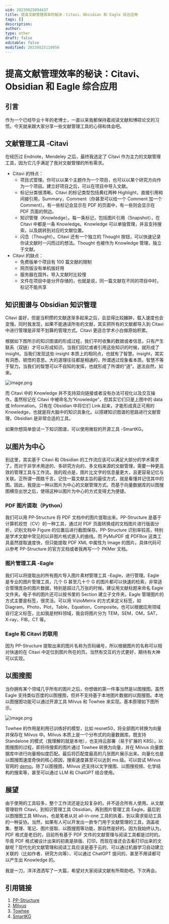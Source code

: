 ```yaml
---
uid: 20230825094437
title: 提高文献管理效率的秘诀：Citavi、Obsidian 和 Eagle 综合应用
tags: []
description: 
author: 
type: other
draft: false
editable: false
modified: 20230825110956
---
```


# 提高文献管理效率的秘诀：Citavi、Obsidian 和 Eagle 综合应用

## 引言

作为一个已经毕业十年的老博士，一直以来我都保持着阅读文献和博硕论文的习惯。今天就来跟大家分享一些文献管理工具的心得和体会吧。

## 文献管理工具 -Citavi

在经历过 Endnote，Mendeley 之后，最终我选定了 Citavi 作为主力的文献管理工具，因为它几乎满足了我对文献管理的所有需求。

- Citavi 的特点：
    - 项目式管理。你可以以某个主题作为一个项目，也可以以某个研究方向作为一个项目。建立好项目之后，可以在项目中导入文献。
    - 标记分类很清晰。Citavi 的标记类型包括黄红两种 Highlight，直接引用和间接引用，Summary，Comment（你甚至可以给一个 Comment 加一个 Comment）。有一些标记会显示在 PDF 的页面中，有一些则会显示在 PDF 页面的侧边。
    - 知识管理（Knowledge）。每一条标记，包括图片引用（Snapshot），在 Citavi 中都是一条 Knowledge。Knowledge 可以单独管理，并且支持搜索，以及跳转到对应的文献位置。
    - 闪念（Thought）。Citavi 还有一个独立的 Thought 按钮，可以快速记录你读文献时一闪而过的想法。Thought 也被作为 Knowledge 管理，独立于文献。
- Citavi 的缺点：
    - 免费版单个项目有 100 篇文献的限制
    - 网页版没有单机版好用
    - 服务器在国外，导入文献时比较慢
    - 文件在项目中是分开存储的，也就是说，同一篇文献在不同的项目中时，标记不能共享

## 知识图谱与 Obsidian 知识管理

Citavi 虽好，但是当积攒的文献逐渐多起来之后，会显得比较臃肿，载入速度也会变慢。同时我发现，如果不能通读所有的文献，其实把所有的文献都导入到 Citavi 中进行管理是非常不划算的管理方式。Citavi 更适合学术小白做原始积累。

根据如下图所示的知识图谱的形成过程，我们平时收集的数据或者信息，只有产生联系（双链）才可以形成知识。当我们回忆或者引用这些知识的时候，就形成了 insight。当我们发现这些 insight 本质上的相同点，也就有了智慧。insight，其实有洞悉、顿悟的意思。大的道理往往都是相通的，所谓透过现象看本质。智慧不等于智力。当我们的智慧可以不自知的发挥，也就形成了所谓的“道”。道法自然，如来。

![image.png](https://cdn.pkmer.cn/images/20230825094822.png!pkmer)

而 Citavi 中的 Knowledge 并不支持双向链接或者没有办法可视化以及交互操作。虽然标记在 Citavi 中被命名为“Knowledge”，但其实它们只是上图中的 data 或 Information。只有在 Obsidian 中将它们 Link 起来，才能形成真正可用的 Knowledge，也就是将大脑中的知识具象化。以搭建知识图谱的思路进行文献管理，Obsidian 是非常合适的工具。

如果你想简单尝试一下知识图谱，可以使用微软的开源工具 -SmartKG。

## 以图片为中心

到这里，其实基于 Citavi 和 Obsidian 的工作流应该可以满足大部分的学术需求了。而对于非学术用途的、多研究方向的、多文档来源的文献管理，需要一种更高效的管理工具与工作流。我的观点是，图片比文字的信息量更大，且更容易记忆与关联。正所谓一图胜千言。记住一篇文献主旨的最佳方式，就是看懂并记住其中的图。因此，我提出一种以图片为中心的文献管理方式。而基于向量数据库的以图搜图横空出世之后，使得这种以图片为中心的方式变得尤为便捷。

### PDF 图片提取（Python）

我们可以用 PP-Structure 将 PDF 文档中的图片提取出来。PP-Structure 是基于计算机视觉（CV）的一种工具，通过对 PDF 页面转换成的文档图片进行版面分析，识别文档中 Figure 的位置后进行截图保存。PP-Structure 识别率较高，特别是学术文献中常见的以非图片格式嵌入的曲线。而 PyMuPDF 或 PDFBox 这类工具虽然提取速度快，但只能提取 PDF XML 中属性为 Image 的图片。具体代码可以参考 PP-Structure 的官方文档或者我再写一个 PKMer 文档。

### 图片管理工具 -Eagle

我们可以将提取出的所有图片导入图片素材管理工具 -Eagle，进行管理。Eagle 是专业的图片管理工具，几个 G 甚至几十个 G 的图片都可以快速的检索，非常适合管理庞杂的图片数据，特别是超过几万张的时候。建议用文献标题来命名 Eagle 文件夹。电子书的图片还可以按书里的 Section 建立子文件夹。Eagle 管理图片的方式主要是标签，很灵活。可以用 VizioMetrix 的方式来定义标签，如 Diagram，Photo，Plot，Table，Equation，Composite。也可以根据应用领域自行定义标签，比如我是材料领域，我会将图片分为 TEM，SEM，OM，SAT，X-ray，FIB，CT 等。

### Eagle 和 Citavi 的联用

因为 PP-Structure 提取出来的图片名称为页码编号，所以根据图片的名称可以相对快速的在 Citavi 中定位到图片所在的页。当然有交互的方式更好，期待有大神可以实现。

## 以图搜图

当你拥有某个领域几乎所有的图片之后，你想做的第一件事当然是以图搜图。虽然 Eagle 支持类似百度的以图搜图，但并不支持基于本地图片数据的以图搜图。本地以图搜图功能可以通过开源工具 Milvus 和 Towhee 来实现。基本原理如下图所示。

![image.png](https://cdn.pkmer.cn/images/20230825094834.png!pkmer)

Towhee 的作用是利用已训练好的模型，比如 resnet50，将全部图片转换为向量并保存在 Milvus 中。Milvus 本质上是一个分布式的向量数据库。既支持 Standalone 的模式（我理解的就是本地），也支持云部署（易于扩展的 K8S）。以图搜图的过程，即将待搜索的图片通过 Towhee 转换为向量，并在 Milvus 向量数据库中进行向量相似度匹配。最后将匹配度最高的几张图片展示出来。向量化也是以图搜图速度奇快的核心原因，搜索速度甚至可以达到 ms 级。可以尝试 Milvus 官网的 [demo](https://milvus.io/milvus-demos/)。除了以图搜图，Milvus 还支持以文字搜图、以图搜视频、化学结构的搜索等，甚至可以通过 LLM 和 ChatGPT 结合使用。

## 展望

由于使用的工具较多，整个工作流还是比较复杂的，并不适合所有人使用。从文献管理软件 Citavi，到知识管理工具 Obsidian，再到图片管理工具 Eagle，最后到以图搜图工具 Milvus，也是笔者从对 all-in-one 工具的执着，到以需求驱动工具的一种妥协。当然，如果有人可以开发出一款专门用于文献管理的工具，涵盖收集、整理、笔记、图片提取、以图搜图等功能，那自然是好的。因为我始终认为，PDF 格式是老旧的，目前所有基于 PDF 文件的文献管理与阅读工具都是过时的。毕竟 PDF 格式被设计出来的初衷是排版、打印，而现在谁还会去看打印出来的文献呢？现代化的文献管理和阅读工具应该是基于云的、可以通过机器学习自动建立关联的（比如作者、研究方向等）、可以通过 ChatGPT 提问的、甚至不用读都可以产生出 Knowledge 的。

我是一刀，洋洋洒洒写了一大篇，希望对大家阅读文献有所帮助吧。下次再会。

## 引用链接

1. [PP-Structure](https://github.com/PaddlePaddle/PaddleOCR/blob/release/2.6/ppstructure/README.md)
2. [Milvus](https://milvus.io/)
3. [Towhee](https://hub.towhee.io/)
4. [SmartKG](https://github.com/microsoft/SmartKG)